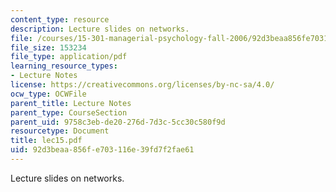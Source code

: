 ```yaml
---
content_type: resource
description: Lecture slides on networks.
file: /courses/15-301-managerial-psychology-fall-2006/92d3beaa856fe703116e39fd7f2fae61_lec15.pdf
file_size: 153234
file_type: application/pdf
learning_resource_types:
- Lecture Notes
license: https://creativecommons.org/licenses/by-nc-sa/4.0/
ocw_type: OCWFile
parent_title: Lecture Notes
parent_type: CourseSection
parent_uid: 9758c3eb-de20-276d-7d3c-5cc30c580f9d
resourcetype: Document
title: lec15.pdf
uid: 92d3beaa-856f-e703-116e-39fd7f2fae61
---
```

Lecture slides on networks.